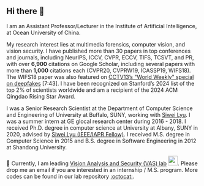 ## Hi there 👋
I am an Assistant Professor/Lecturer in the Institute of Artificial Intelligence, at Ocean University of China. 

My research interest lies at multimedia forensics, computer vision, and vision security. I have published more than 30 papers in top conferences and journals, including NeurIPS, ICCV, CVPR, ECCV, TIFS, TCSVT, and PR, with over **6,900** citations on Google Scholar, including several papers with more than **1,000** citations each (CVPR20, CVPRW19, ICASSP19, WIFS18). The WIFS18 paper was also featured on [CCTV13’s "World Weekly" special on deepfakes](https://tv.cctv.com/2019/04/28/VIDE0aLKiWV83f2PrbZDF4G0190428.shtml) [7:43]. I have been recognized on Stanford’s 2024 list of the top 2% of scientists worldwide and am a recipient of the 2024 ACM Qingdao Rising Star Award.

I was a Senior Research Scientist at the Department of Computer Science and Engineering of University at Buffalo, SUNY, working with [Siwei Lyu](https://cse.buffalo.edu/~siweilyu/lyu_lab.html). I was a summer intern at GE glocal research center during 2016 - 2018. I received Ph.D. degree in computer science at University at Albany, SUNY in 2020, advised by [Siwei Lyu (IEEE/IAPR Fellow)](https://cse.buffalo.edu/~siweilyu/lyu_lab.html). I received M.S. degree in Computer Science in 2015 and B.S. degree in Software Engineering in 2012 at Shandong University.

📢 Currently, I am leading [Vision Analysis and Security (VAS) lab](https://yuezunli.github.io/ligroup/) <img src="https://yuezunli.github.io/images/logo.png" width="25">. Please drop me an email if you are interested in an internship / M.S. program. 
More codes can be found in our lab repository [:octocat:](https://github.com/OUC-VAS).
<!--
**yuezunli/yuezunli** is a ✨ _special_ ✨ repository because its `README.md` (this file) appears on your GitHub profile.

Here are some ideas to get you started:

- 🔭 I’m currently working on ...
- 🌱 I’m currently learning ...
- 👯 I’m looking to collaborate on ...
- 🤔 I’m looking for help with ...
- 💬 Ask me about ...
- 📫 How to reach me: ...
- 😄 Pronouns: ...
- ⚡ Fun fact: ...
-->
